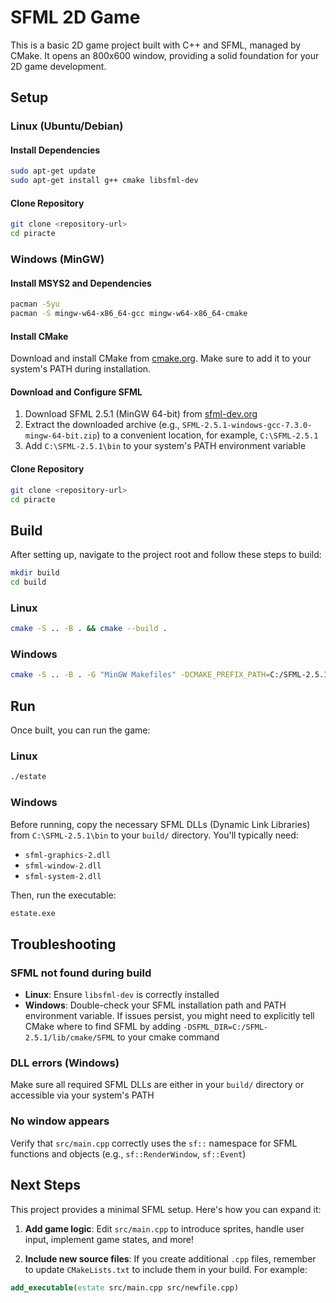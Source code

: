 # SFML 2D Game

This is a basic 2D game project built with C++ and SFML, managed by CMake. It opens an 800x600 window, providing a solid foundation for your 2D game development.

## Setup

### Linux (Ubuntu/Debian)

#### Install Dependencies
```bash
sudo apt-get update
sudo apt-get install g++ cmake libsfml-dev
```

#### Clone Repository
```bash
git clone <repository-url>
cd piracte
```

### Windows (MinGW)

#### Install MSYS2 and Dependencies
```bash
pacman -Syu
pacman -S mingw-w64-x86_64-gcc mingw-w64-x86_64-cmake
```

#### Install CMake
Download and install CMake from [cmake.org](https://cmake.org). Make sure to add it to your system's PATH during installation.

#### Download and Configure SFML
1. Download SFML 2.5.1 (MinGW 64-bit) from [sfml-dev.org](https://www.sfml-dev.org)
2. Extract the downloaded archive (e.g., `SFML-2.5.1-windows-gcc-7.3.0-mingw-64-bit.zip`) to a convenient location, for example, `C:\SFML-2.5.1`
3. Add `C:\SFML-2.5.1\bin` to your system's PATH environment variable

#### Clone Repository
```bash
git clone <repository-url>
cd piracte
```

## Build

After setting up, navigate to the project root and follow these steps to build:

```bash
mkdir build
cd build
```

### Linux
```bash
cmake -S .. -B . && cmake --build .
```

### Windows
```bash
cmake -S .. -B . -G "MinGW Makefiles" -DCMAKE_PREFIX_PATH=C:/SFML-2.5.1 && cmake --build .
```

## Run

Once built, you can run the game:

### Linux
```bash
./estate
```

### Windows
Before running, copy the necessary SFML DLLs (Dynamic Link Libraries) from `C:\SFML-2.5.1\bin` to your `build/` directory. You'll typically need:
- `sfml-graphics-2.dll`
- `sfml-window-2.dll`
- `sfml-system-2.dll`

Then, run the executable:
```bash
estate.exe
```

## Troubleshooting

### SFML not found during build
- **Linux**: Ensure `libsfml-dev` is correctly installed
- **Windows**: Double-check your SFML installation path and PATH environment variable. If issues persist, you might need to explicitly tell CMake where to find SFML by adding `-DSFML_DIR=C:/SFML-2.5.1/lib/cmake/SFML` to your cmake command

### DLL errors (Windows)
Make sure all required SFML DLLs are either in your `build/` directory or accessible via your system's PATH

### No window appears
Verify that `src/main.cpp` correctly uses the `sf::` namespace for SFML functions and objects (e.g., `sf::RenderWindow`, `sf::Event`)

## Next Steps

This project provides a minimal SFML setup. Here's how you can expand it:

1. **Add game logic**: Edit `src/main.cpp` to introduce sprites, handle user input, implement game states, and more!

2. **Include new source files**: If you create additional `.cpp` files, remember to update `CMakeLists.txt` to include them in your build. For example:

```cmake
add_executable(estate src/main.cpp src/newfile.cpp)
```
